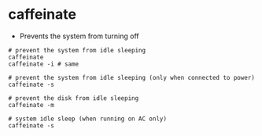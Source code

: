 # caffeinate

- Prevents the system from turning off

```shell
# prevent the system from idle sleeping
caffeinate
caffeinate -i # same

# prevent the system from idle sleeping (only when connected to power)
caffeinate -s

# prevent the disk from idle sleeping
caffeinate -m

# system idle sleep (when running on AC only)
caffeinate -s
```
